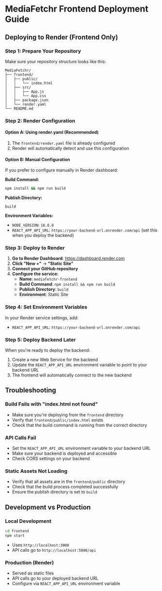 # MediaFetchr Frontend Deployment Guide

## Deploying to Render (Frontend Only)

### Step 1: Prepare Your Repository
Make sure your repository structure looks like this:
```
MediaFetchr/
├── frontend/
│   ├── public/
│   │   └── index.html
│   ├── src/
│   │   ├── App.js
│   │   └── App.css
│   ├── package.json
│   └── render.yaml
└── README.md
```

### Step 2: Render Configuration

#### Option A: Using render.yaml (Recommended)
1. The `frontend/render.yaml` file is already configured
2. Render will automatically detect and use this configuration

#### Option B: Manual Configuration
If you prefer to configure manually in Render dashboard:

**Build Command:**
```bash
npm install && npm run build
```

**Publish Directory:**
```
build
```

**Environment Variables:**
- `NODE_VERSION`: `18.0.0`
- `REACT_APP_API_URL`: `https://your-backend-url.onrender.com/api` (set this when you deploy the backend)

### Step 3: Deploy to Render

1. **Go to Render Dashboard**: https://dashboard.render.com
2. **Click "New +"** → **"Static Site"**
3. **Connect your GitHub repository**
4. **Configure the service:**
   - **Name**: `mediafetchr-frontend`
   - **Build Command**: `npm install && npm run build`
   - **Publish Directory**: `build`
   - **Environment**: Static Site

### Step 4: Set Environment Variables

In your Render service settings, add:
- `REACT_APP_API_URL`: `https://your-backend-url.onrender.com/api`

### Step 5: Deploy Backend Later

When you're ready to deploy the backend:
1. Create a new Web Service for the backend
2. Update the `REACT_APP_API_URL` environment variable to point to your backend URL
3. The frontend will automatically connect to the new backend

## Troubleshooting

### Build Fails with "index.html not found"
- Make sure you're deploying from the `frontend` directory
- Verify that `frontend/public/index.html` exists
- Check that the build command is running from the correct directory

### API Calls Fail
- Set the `REACT_APP_API_URL` environment variable to your backend URL
- Make sure your backend is deployed and accessible
- Check CORS settings on your backend

### Static Assets Not Loading
- Verify that all assets are in the `frontend/public` directory
- Check that the build process completed successfully
- Ensure the publish directory is set to `build`

## Development vs Production

### Local Development
```bash
cd frontend
npm start
```
- Uses `http://localhost:3000`
- API calls go to `http://localhost:5000/api`

### Production (Render)
- Served as static files
- API calls go to your deployed backend URL
- Configure via `REACT_APP_API_URL` environment variable 